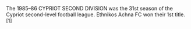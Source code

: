 The 1985–86 CYPRIOT SECOND DIVISION was the 31st season of the Cypriot second-level football league. Ethnikos Achna FC won their 1st title.[1]
